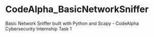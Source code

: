 # CodeAlpha_BasicNetworkSniffer
Basic Network Sniffer built with Python and Scapy - CodeAlpha Cybersecurity Internship Task 1
